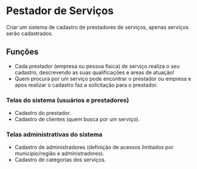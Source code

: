 # Pestador de Serviços

Criar um sistema de cadastro de prestadores de serviços, apenas serviços serão cadastrados.

## Funções

*  Cada prestador (empresa ou pessoa fisica) de serviço realiza o seu cadastro, descrevendo as suas qualificações e areas de atuação!
*  Quem procura por um serviço pode encontrar o prestador ou empresa e apos realizar o cadastro faz a solicitação para o prestador.

### Telas do sistema (usuários e prestadores)

*  Cadastro do prestador.
*  Cadastro de clientes (quem busca por um serviço).

### Telas administrativas do sistema

*  Cadastro de administradores (definição de acessos limitados por municipio/região e administradores).
*  Cadastro de categorias dos serviços.
